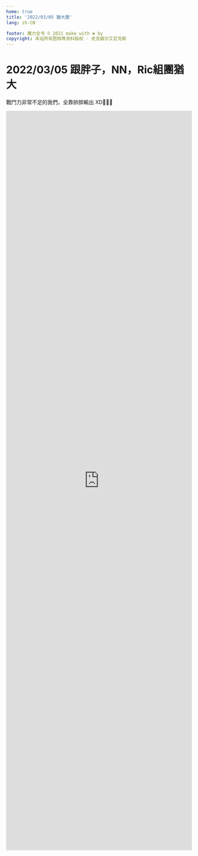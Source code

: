 ```yaml
---
home: true
title: '2022/03/05 猶大團'
lang: zh-CN

footer: 魔力全书 © 2021 make with ❤️ by
copyright: 本站所有图档等资料版权 - 史克威尔艾尼克斯
---
```


# 2022/03/05 跟胖子，NN，Ric組團猶大

戰鬥力非常不足的我們，全靠帥胖輸出 XD🤣🤣🤣

<iframe style="width: 100%; height: 50vh; min-height: 600px" src="https://www.youtube.com/embed/ZTElsQ8QHQg" title="YouTube video player" frameborder="0" allow="accelerometer; autoplay; clipboard-write; encrypted-media; gyroscope; picture-in-picture" allowfullscreen></iframe>